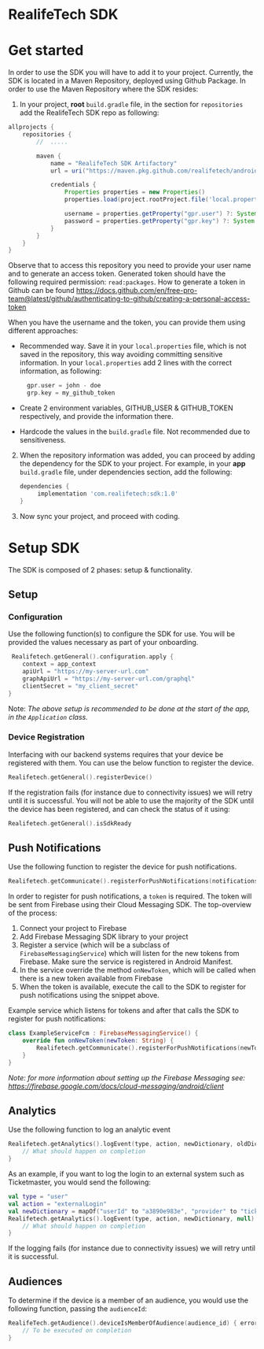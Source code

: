 # RealifeTech SDK

# Get started

In order to use the SDK you will have to add it to your project. Currently, the SDK is located in a Maven Repository,
deployed using Github Package. In order to use the Maven Repository where the SDK resides:

1. In your project, **root** `build.gradle` file, in the section for `repositories` add the RealifeTech SDK repo as
   following:

```groovy
allprojects {
    repositories {
        //  .....

        maven {
            name = "RealifeTech SDK Artifactory"
            url = uri("https://maven.pkg.github.com/realifetech/android-sdk")

            credentials {
                Properties properties = new Properties()
                properties.load(project.rootProject.file('local.properties').newDataInputStream())

                username = properties.getProperty("gpr.user") ?: System.getenv("GITHUB_USER")
                password = properties.getProperty("gpr.key") ?: System.getenv("GITHUB_TOKEN")
            }
        }
    }
}
```

Observe that to access this repository you need to provide your user name and to generate an access token. Generated
token should have the following required permission: `read:packages`. How to generate a token in Github can be
found https://docs.github.com/en/free-pro-team@latest/github/authenticating-to-github/creating-a-personal-access-token

When you have the username and the token, you can provide them using different approaches:

- Recommended way. Save it in your `local.properties` file, which is not saved in the repository, this way avoiding
  committing sensitive information. In your `local.properties` add 2 lines with the correct information, as following:

  ```groovy
    gpr.user = john - doe
    grp.key = my_github_token
  ```

- Create 2 environment variables, GITHUB_USER & GITHUB_TOKEN respectively, and provide the information there.
- Hardcode the values in the `build.gradle` file. Not recommended due to sensitiveness.

2. When the repository information was added, you can proceed by adding the dependency for the SDK to your project. For
   example, in your **app** `build.gradle` file, under dependencies section, add the following:
   ```groovy
   dependencies {
        implementation 'com.realifetech:sdk:1.0'
   }
    ```
3. Now sync your project, and proceed with coding.

# Setup SDK

The SDK is composed of 2 phases: setup & functionality.

## Setup

### Configuration

Use the following function(s) to configure the SDK for use. You will be provided the values necessary as part of your
onboarding.

```kotlin
 Realifetech.getGeneral().configuration.apply {
    context = app_context
    apiUrl = "https://my-server-url.com"
    graphApiUrl = "https://my-server-url.com/graphql"
    clientSecret = "my_client_secret"
}
```

Note: _The above setup is recommended to be done at the start of the app, in the `Application` class._

### Device Registration

Interfacing with our backend systems requires that your device be registered with them. You can use the below function
to register the device.

```kotlin
Realifetech.getGeneral().registerDevice()
```

If the registration fails (for instance due to connectivity issues) we will retry until it is successful. You will not
be able to use the majority of the SDK until the device has been registered, and can check the status of it using:

```kotlin
Realifetech.getGeneral().isSdkReady
```

## Push Notifications

Use the following function to register the device for push notifications.

```kotlin
Realifetech.getCommunicate().registerForPushNotifications(notifications_token)
```

In order to register for push notifications, a `token` is required. The token will be sent from Firebase using their
Cloud Messaging SDK. The top-overview of the process:

1. Connect your project to Firebase
2. Add Firebase Messaging SDK library to your project
3. Register a service (which will be a subclass of `FirebaseMessagingService`) which will listen for the new tokens from
   Firebase. Make sure the service is registered in Android Manifest.
4. In the service override the method `onNewToken`, which will be called when there is a new token available from
   Firebase
5. When the token is available, execute the call to the SDK to register for push notifications using the snippet above.

Example service which listens for tokens and after that calls the SDK to register for push notifications:

```kotlin
class ExampleServiceFcm : FirebaseMessagingService() {
    override fun onNewToken(newToken: String) {
        Realifetech.getCommunicate().registerForPushNotifications(newToken)
    }
}
```

_Note: for more information about setting up the Firebase Messaging
see: https://firebase.google.com/docs/cloud-messaging/android/client_

## Analytics

Use the following function to log an analytic event

```kotlin
Realifetech.getAnalytics().logEvent(type, action, newDictionary, oldDictionary) { error ->
    // What should happen on completion 
}
```

As an example, if you want to log the login to an external system such as Ticketmaster, you would send the following:

```kotlin
val type = "user"
val action = "externalLogin"
val newDictionary = mapOf("userId" to "a3890e983e", "provider" to "ticketmaster")
Realifetech.getAnalytics().logEvent(type, action, newDictionary, null) { error ->
    // What should happen on completion 
}
```

If the logging fails (for instance due to connectivity issues) we will retry until it is successful.

## Audiences

To determine if the device is a member of an audience, you would use the following function, passing the `audienceId`:

```kotlin
RealifeTech.getAudience().deviceIsMemberOfAudience(audience_id) { error, doesBelong ->
    // To be executed on completion
}
```